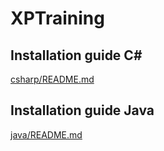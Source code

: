 # XPTraining
## Installation guide C#
 [csharp/README.md](csharp/README.MD)
 ## Installation guide Java
 [java/README.md](java/README.MD)

